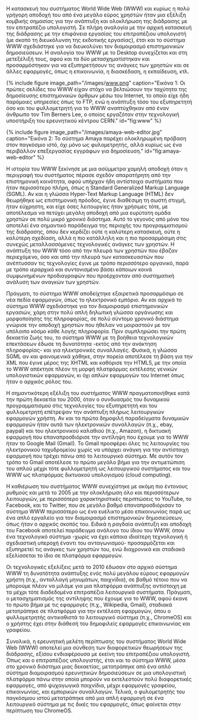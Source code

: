 Η κατασκευή του συστήματος World Wide Web (WWW) και κυρίως η πολύ
γρήγορη αποδοχή του από ένα μεγάλο εύρος χρηστών ήταν μια εξέλιξη
κομβικής σημασίας για την ανάπτυξη και ολοκλήρωση της διάδρασης με τον
επιτραπέζιο υπολογιστή. Σε πλήρη αναλογία με την αρχική κατασκευή της
διάδρασης με την επιφάνεια εργασίας του επιτραπέζιου υπολογιστή (με
σκοπό τη διευκόλυνση της εκδοτικής εργασίας), έτσι και το σύστημα WWW
σχεδιάστηκε για να διευκολύνει τον διαμοιρασμό επιστημονικών
δημοσιεύσεων. Η αναλογία του WWW με το Desktop συνεχίζεται και στη
μετεξέλιξή τους, αφού και τα δύο μετασχηματίστηκαν και προσαρμόστηκαν
για να εξυπηρετήσουν τις ανάγκες των χρηστών και σε άλλες εφαρμογές,
όπως η επικοινωνία, η διασκέδαση, η εκπαίδευση, κτλ.

{% include figure image_path="/images/www.png" caption="Εικόνα 1: Οι πρώτες σελίδες του WWW είχαν στόχο να βελτιώσουν την ταχύτητα της δημοσίευσης επιστημονικών άρθρων μέσω του Internet, το οποίο είχε ήδη παρόμοιες υπηρεσίες όπως το FTP, ενώ η ανάπτυξη τόσο του εξυπηρετητή όσο και του φυλλομετρητή για το WWW αναπτύχθηκαν από έναν άνθρωπο τον Tim Berners Lee, ο οποίος εργαζόταν στην τεχνολογική υποστήριξη του ερευνητικού κέντρου CERN." id="fig:www" %}

{% include figure image_path="/images/amaya-web-editor.jpg" caption="Εικόνα 2: Το σύστημα Amaya παρέχει ολοκληρωμένη πρόβαση στον παγκόσμιο ιστό, όχι μόνο ως φυλομετρητής, αλλά κυρίως ως ένα περιβάλλον επεξεργασίας εγγράφων για δημοσίευση." id="fig:amaya-web-editor" %}

Η ιστορία του WWW ξεκίνησε με μια ασύμμετρα χαμηλή αποδοχή όταν η
περιγραφή του συστήματος πέρασε σχεδόν απαρατήρητη από την επιστημονική
κοινότητα, αφού υπήρχαν ήδη αντίστοιχα συστήματα που ήταν περισσότερο
πλήρη, όπως η Standard Generalized Markup Language (SGML). Αν και η
γλώσσα Hyper-Text Markup Language (HTML) δεν θεωρήθηκε ως επιστημονική
πρόοδος, έγινε διαθέσιμη τη σωστή στιγμή, ήταν εύχρηστη, και είχε όσες
λειτουργίες ήταν χρήσιμες τότε, με αποτέλεσμα να πετύχει μεγάλη αποδοχή
από μια ευρύτατη ομάδα χρηστών σε πολύ μικρό χρονικό διάστημα. Αυτό το
γεγονός από μόνο του αποτελεί ένα σημαντικό παράδειγμα της περιοχής του
προγραμματισμού της διάδρασης, όπου δεν κερδίζει ούτε η καλύτερη
κατασκευή, ούτε η καλύτερη σχεδίαση, αλλά η πιο κατάλληλη και η πιο
προσαρμόσιμη στις συνεχώς μεταλλασσόμενες τεχνολογικές ανάγκες των
χρηστών. Η ανάπτυξη του WWW τόσο από την πλευρά των χρηστών που έβαζαν
περιεχόμενο, όσο και από την πλευρά των κατασκευαστών που ανέπτυσσαν τις
τεχνολογίες έγινε με τρόπο περισσότερο οργανικό, παρά με τρόπο ιεραρχικό
και συντονισμένο βάσει κάποιων κοινά συμφωνημένων προδιαγραφών που
προέρχονταν από συστηματική ανάλυση των αναγκών των χρηστών.

Πράγματι, το σύστημα WWW αποδείχτηκε εξαιρετικά προσαρμόσιμο σε νέα
πεδία εφαρμογών, όπως το ηλεκτρονικό εμπόριο. Αν και αρχικά το σύστημα
WWW σχεδιάστηκε για τον διαμοιρασμό επιστημονικών εργασιών, χάρη στην
πολύ απλή δηλωτική γλώσσα οργάνωσης και μορφοποίησης της πληροφορίας, σε
πολύ σύντομο χρονικό διάστημα γνώρισε την αποδοχή χρηστών που ήθελαν να
μοιραστούν με τον υπόλοιπο κόσμο κάθε λογής πληροφορία. Πριν συμπληρώσει
την πρώτη δεκαετία ζωής του, το σύστημα WWW με τη βοήθεια τεχνολογικών
επεκτάσεων έδωσε τη δυνατότητα -εκτός από την ανάκτηση πληροφορίας- και
για ηλεκτρονικές συναλλαγές. Φυσικά, η γλώσσα SGML αν και φαινομενικά
χάθηκε, στην πορεία αποτέλεσε τη βάση για την XML που έγινε μέρος της
XHTML και καθόρισε την HTML5, με την οποία το WWW απέκτησε πλέον τη
μορφή πλατφόρμας εκτέλεσης γενικών υπολογιστικών εφαρμογών, κι όχι απλών
εφαρμογών του Internet όπως ήταν ο αρχικός ρόλος του.

Η σημαντικότερη εξέλιξη του συστήματος WWW πραγματοποιήθηκε κατά την
πρώτη δεκαετία του 2000, όταν ο συνδυασμός του δυναμικού προγραμματισμού
στις τεχνολογίες του εξυπηρετητή και του φυλλομετρητή επέτρεψαν την
ανάπτυξη πλήρως λειτουργικών εφαρμογών χρήστη. Αν και τα πρώτα δημοφιλή
παραδείγματα δυναμικών εφαρμογών ήταν αυτά των ηλεκτρονικών συναλλαγών
(π.χ., ebay, paypal) και του ηλεκτρονικού καλαθιού (π.χ., Amazon), η
δικτυακή εφαρμογή που επαναπροσδιόρισε την αντίληψη που έχουμε για το
WWW ήταν το Google Mail (Gmail). Το Gmail προσφέρει όλες τις λειτουργίες
του ηλεκτρονικού ταχυδρομείου χωρίς να υπάρχει ανάγκη για την αντίστοιχη
εφαρμογή που τρέχει πάνω από το λειτουργικό σύστημα. Με αυτόν τον τρόπο
το Gmail αποτέλεσε το πρώτο μεγάλο βήμα για την αντιμετώπιση του απλού
μέχρι τότε φυλλομετρητή ως λειτουργικού συστήματος και του WWW ως
πλατφόρμας δικτυακού υπολογισμού (cloud computing).

Η καθιέρωση του συστήματος WWW συνεχίστηκε με ακόμη πιο έντονους ρυθμούς
και μετά το 2005 με την ολοκλήρωση όλο και περισσότερων λειτουργιών, με
περισσότερο χαρακτηριστικές περιπτώσεις το YouTube, το Facebook, και το
Twitter, που σε μεγάλο βαθμό επαναπροσδιόρισαν το σύστημα WWW
περισσότερο ως ένα ευέλικτο μέσο επικοινωνίας παρά ως ένα απλό εργαλείο
για τον διαμοιρασμό επιστημονικών δημοσιεύσεων, όπως ήταν ο αρχικός
σκοπός του. Ειδικά η ραγδαία ανάπτυξη και αποδοχή του Facebook αποτελεί
παράδειγμα ανάλογο του ίδιου του WWW, όπου ένα τεχνολογικό σύστημα
-χωρίς να έχει κάποια ιδιαίτερη τεχνολογική ή σχεδιαστική υπεροχή έναντι
του ανταγωνισμού- προσαρμόζεται και εξυπηρετεί τις ανάγκες των χρηστών
του, ενώ διαχρονικά και σταδιακά εξελίσσεται το ίδιο σε πλατφόρμα
εφαρμογών.

Οι τεχνολογικές εξελίξεις μετά το 2010 έδωσαν στο αρχικό σύστημα WWW τη
δυνατότητα ανάπτυξης ενός πολύ μεγάλου εύρους εφαρμογών χρήστη (π.χ.,
ανταλλαγή μηνυμάτων, παιχνίδια), σε βαθμό τέτοιο που να μπορούμε πλέον
να μιλάμε για μια πλατφόρμα ανάπτυξης αντίστοιχη με τα μέχρι τότε
διαδεδομένα επιτραπέζια λειτουργικά συστήματα. Πράγματι, ο
μετασχηματισμός της αντίληψης που έχουμε για το WWW, αφού έκανε το πρώτο
βήμα με τις εφαρμογές (π.χ., Wikipedia, Gmail), σταδιακά μετατράπηκε σε
πλατφόρμα για την εκτέλεση εφαρμογών, όπου ο φυλλομετρητής αντικαθιστά
το λειτουργικό σύστημα (π.χ., ChromeOS) και ο χρήστης έχει στην διάθεσή
του δημοφιλείς εφαρμογές επικοινωνίας και γραφείου.

Συνολικά, η ερευνητική μελέτη περίπτωσης του συστήματος World Wide Web
(WWW) αποτελεί μια σύνθεση των διαφορετικών θεωρήσεων της διάδρασης,
εξίσου ενδιαφέρουσα με εκείνη του επιτραπέζιου υπολογιστή. Όπως και ο
επιτραπέζιος υπολογιστής, έτσι και το σύστημα WWW, μέσα στο χρονικό
διάστημα μιας δεκαετίας, μετατράπηκε από ένα απλό σύστημα διαμοιρασμού
ερευνητικών δημοσιεύσεων σε μια υπολογιστική πλατφόρμα πάνω στην οποία
μπορούν να εκτελεστούν πολύ διαφορετικές εφαρμογές, από ψυχαγωγικά
παιχνίδια, μέχρι εφαρμογές γραφείου, επικοινωνίας, και εμπορικών
συναλλαγών. Τελικά, ο φυλομετρητής του παγκόσμιου ιστού μετατράπηκε από
μια απλή εφαρμογή σε ένα λειτουργικό σύστημα με τις δικές του εφαρμογές,
όπως φαίνεται στην περίπτωση του ChromeOS.
